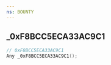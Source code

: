 ```yaml
---
ns: BOUNTY
---
```

## _0xF8BCC5ECA33AC9C1

```c
// 0xF8BCC5ECA33AC9C1
Any _0xF8BCC5ECA33AC9C1();
```

